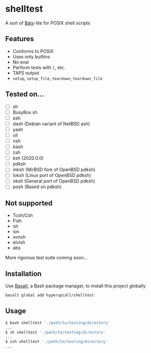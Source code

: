 # shelltest

A sort of [Bats](https://github.com/bats-core/bats-core)-lite for POSIX shell scripts

## Features

- Conforms to POSIX
- Uses only builtins
- No eval
- Perform tests with `[`, etc.
- TAPS output
- `setup`, `setup_file`, `teardown`, `teardown_file`

## Tested on...

- [ ] sh
- [ ] BusyBox sh
- [ ] ash
- [ ] dash (Debian variant of NetBSD ash)
- [ ] yash
- [ ] oil
- [ ] nsh
- [ ] bash
- [ ] zsh
- [ ] ksh (2020.0.0)
- [ ] pdksh
- [ ] mksh (MirBSD fork of OpenBSD pdksh)
- [ ] loksh (Linux port of OpenBSD pdksh)
- [ ] oksh (General port of OpenBSD pdksh)
- [ ] posh (Based on pdksh)

## Not supported

- Tcsh/Csh
- Fish
- oh
- ion
- xonsh
- elvish
- abs

More rigorous test suite coming soon...

## Installation

Use [Basalt](https://github.com/hyperupcall/basalt), a Bash package manager, to install this project globally

```sh
basalt global add hyperupcall/shelltest
```

## Usage

```sh
$ bash shelltest './path/to/testing/directory'
...
$ sh shelltest './path/to/testing/directory'
...
$ zsh shelltest './path/to/testing/directory'
...
```
